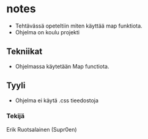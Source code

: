 # notes
* Tehtävässä opeteltiin miten käyttää map funktiota.
* Ohjelma on koulu projekti
## Tekniikat
* Ohjelmassa käytetään Map functiota.
## Tyyli
* Ohjelma ei käytä .css tieedostoja
### Tekijä 
Erik Ruotsalainen (Supr0en)
